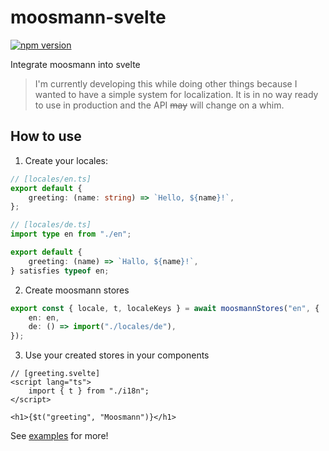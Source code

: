 # moosmann-svelte

[![npm version](https://badge.fury.io/js/moosmann-svelte.svg)](https://badge.fury.io/js/moosmann-svelte)

Integrate moosmann into svelte

> I'm currently developing this while doing other things because I wanted to have a simple system for localization. It is in no way ready to use in production and the API ~~may~~ will change on a whim.

## How to use

1. Create your locales:

```typescript
// [locales/en.ts]
export default {
    greeting: (name: string) => `Hello, ${name}!`,
};
```

```typescript
// [locales/de.ts]
import type en from "./en";

export default {
    greeting: (name) => `Hallo, ${name}!`,
} satisfies typeof en;
```

2. Create moosmann stores

```typescript
export const { locale, t, localeKeys } = await moosmannStores("en", {
    en: en,
    de: () => import("./locales/de"),
});
```

3. Use your created stores in your components

```Svelte
// [greeting.svelte]
<script lang="ts">
    import { t } from "./i18n";
</script>

<h1>{$t("greeting", "Moosmann")}</h1>
```

See [examples](/packages/moosmann-svelte/examples) for more!

